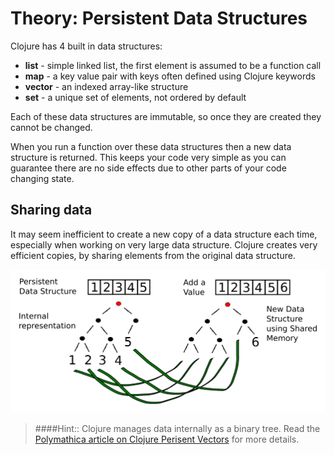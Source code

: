 # Theory: Persistent Data Structures

Clojure has 4 built in data structures:

* **list** - simple linked list, the first element is assumed to be a function call
* **map** - a key value pair with keys often defined using Clojure keywords
* **vector** - an indexed array-like structure
* **set** - a unique set of elements, not ordered by default

Each of these data structures are immutable, so once they are created they cannot be changed.

When you run a function over these data structures then a new data structure is returned.  This keeps your code very simple as you can guarantee there are no side effects due to other parts of your code changing state.


## Sharing data

It may seem inefficient to create a new copy of a data structure each time, especially when working on very large data structure.  Clojure creates very efficient copies, by sharing elements from the original data structure.

![Persistent data structures - data sharing](../images/clojure-persistent-data-structures-sharing.png)


> ####Hint:: Clojure manages data internally as a binary tree.  Read the [Polymathica article on Clojure Perisent Vectors](http://hypirion.com/musings/understanding-persistent-vector-pt-1) for more details.

